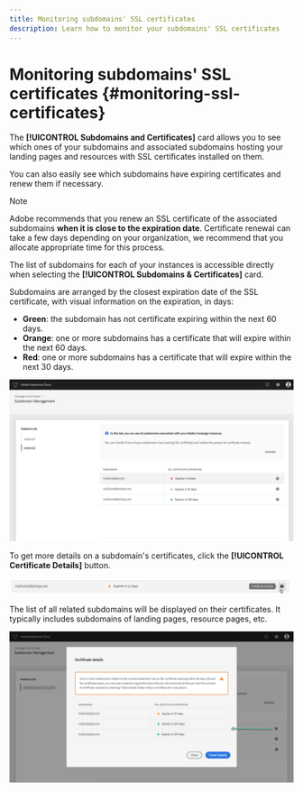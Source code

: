 ```yaml
---
title: Monitoring subdomains' SSL certificates
description: Learn how to monitor your subdomains' SSL certificates
---
```


# Monitoring subdomains' SSL certificates {#monitoring-ssl-certificates}

The **[!UICONTROL Subdomains and Certificates]** card allows you to see which ones of your subdomains and associated subdomains hosting your landing pages and resources with SSL certificates installed on them.

You can also easily see which subdomains have expiring certificates and renew them if necessary.

>[!NOTE]
>
>Adobe recommends that you renew an SSL certificate of the associated subdomains **when it is close to the expiration date**. Certificate renewal can take a few days depending on your organization, we recommend that you allocate appropriate time for this process.
<!-- note to remove? immediate, no more delay? -->

The list of subdomains for each of your instances is accessible directly when selecting the **[!UICONTROL Subdomains & Certificates]** card.

Subdomains are arranged by the closest expiration date of the SSL certificate, with visual information on the expiration, in days:

* **Green**: the subdomain has not certificate expiring within the next 60 days.
* **Orange**: one or more subdomains has a certificate that will expire within the next 60 days.
* **Red**: one or more subdomains has a certificate that will expire within the next 30 days.

![](assets/visual_alert2.png)

To get more details on a subdomain's certificates, click the **[!UICONTROL Certificate Details]** button.

![](assets/certificate_details4.png)

The list of all related subdomains will be displayed on their certificates. It typically includes subdomains of landing pages, resource pages, etc.

![](assets/monitoring_subdomains_details2.png)
